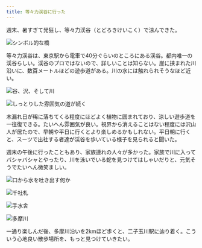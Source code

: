 ```yaml
---
title: 等々力渓谷に行った
---
```

週末、暑すぎて発狂し、等々力渓谷（とどろきけいこく）で涼んできた。

![](https://lh3.googleusercontent.com/boT69bwRgk4TTa8uNMbGDJXKyEGVvVitQnqgpx3RR9TzErBLfXnlBVhWia8Jvpf4PoBPXjPlZ_K1a6RbfI9tU41lCz2q58xh_WMWchQzpQBrVEc4jCj10FRnst7P3IblpLbdB4XKohBtlgf78jjrpaqf7-k79jLI3dsNSX-0v6G5aQTo7MG2n52rE7U9LQ "シンボル的な橋")

等々力渓谷は、東京駅から電車で40分ぐらいのところにある渓谷。都内唯一の渓谷らしい。渓谷のプロではないので、詳しいことは知らない。崖に挟まれた川沿いに、数百メートルほどの遊歩道がある。川の水には触れられそうなほど近い。

![](https://lh6.googleusercontent.com/CrKr5QfPB_4tY0BQQspKEErR89Pffh61wL7zu58_0PT_RwD2dUXTcWPzJidsrY4fGtd3uzyZ0Xm9RyYqyCYulxqgQ3xgqD7GRwXQRJiuRLhl3nGbXo8fUs-m2qonuYMvUknrYL8GcOCoyLbh5tPLUVPhpn8jL-GtzNIZkY-MqSbO2am9Bxn2EqqkB5Fweg "谷、沢、そして川")

![](https://lh4.googleusercontent.com/6g43yNzFL3fDp9tLrTD0p5ONw4-tellriXwHsdvbf__kaPG9Q8viM3N3TW-uQ2YzKkCHh3jcP0T4korlFcLFWiA1ljXap4EPy-9rvFwQgCssGNMJ1re-IZoIE-9F6-uIiTz3Q4KkUQoMsDi3S7ln6csvXsEHMKz5oW2ejdbULon1Ffk536viuFBuU0b9fg "しっとりした雰囲気の道が続く")

木漏れ日が稀に落ちてくる程度にほどよく植物に囲まれており、涼しい遊歩道を一往復できる。たいへん雰囲気が良い。視界から消えることはない程度には沢山人が居たので、早朝や平日に行くとより楽しめるかもしれない。平日朝に行くと、スーツで出社する者達が渓谷を歩いている様子を見られると聞いた。

週末の午後に行ったこともあり、家族連れの人々が多かった。家族で川に入ってバシャバシャとやったり、川を泳いでいる蛇を見つけてはしゃいだりと、元気そうでたいへん微笑ましい。

![](https://lh5.googleusercontent.com/UsU457qTe3lIkD6veMsHLB44ocdnBeqzaFXMdD5j2X-t4_k7ZRFPmbapmPJ57w_bcot4ArQmmuQzhZGsmX2D-csTNTBgUrtKQ0QU3BCKtqAYuWgrfxzz0hkCByangXwax9U33R6TPJl_FF0UPWRaY0fcQQ0I-IPKsZhNAjfnc8_FvQTBUfaQo-vPK5twDQ "口から水を吐き出す何か")

![](https://lh6.googleusercontent.com/3kCfzyXdRyk7Krkvbh7CUoqUo7jeM5u2Sbb44TUgS-JzbAXfNnkI3dT-qiYtpHnaquZJGvqhhARhMjM6fuK91zv8_FBzgawAO1qdgztZlW6-G8q6pQ43QkTQJPho2CUGRHPiADpbd-71dJcg5EN9NI9PUDtm24kLlQEpv6V9qE9iDhkn7Anlpwfdpjl2cA "千社札")

![](https://lh3.googleusercontent.com/k_M8nG2TcXywvaRZ_OWiMHEv_nr7s0piptlLWA4GEC2ozITXMtJl33XAvYF-mWemOOzrxiLXpSDX2A7e8S8zGUZ3e2MM_qu4TRMjS0P5WDe7dDJBoCTAPFOrm24t0UV1_gwdH6c2z34BKvG_hJ-7Uak6jw54Xb6gUonMB97LUy05n2CBryOTQJG3hIdnsg "手水舎")

![](https://lh6.googleusercontent.com/3gr6QT7u3lphZnkvfq0nZba3mPb48c3W3xTuBp7UR3GU5CL-kea3E-ITrgh9t-BP5B6wgDQIe3SL-ZiSu7Aq6G-9jnSs8YAjZlvRr3ho6NnN24zOt2nX00w6DQA43pC1ZsbA92YCjD7USejCrnV8Eln6oocwlcjdf_mk4CLIi8CXVkpD7IgahiwcdtfUuQ "多摩川")

一通り楽しんだ後、多摩川沿いを2kmほど歩くと、二子玉川駅に辿り着く。こういう心地良い散歩場所を、もっと見つけていきたい。
